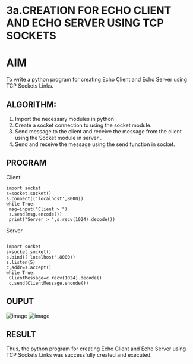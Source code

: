 # 3a.CREATION FOR ECHO CLIENT AND ECHO SERVER USING TCP SOCKETS
# AIM
To write a python program for creating Echo Client and Echo Server using TCP
Sockets Links.
## ALGORITHM:
1. Import the necessary modules in python
2. Create a socket connection to using the socket module.
3. Send message to the client and receive the message from the client using the Socket module in
 server .
4. Send and receive the message using the send function in socket.
## PROGRAM
Client
```
import socket
s=socket.socket()
s.connect(('localhost',8000))
while True:
 msg=input("Client > ")
 s.send(msg.encode())
 print("Server > ",s.recv(1024).decode())
```
Server
```

import socket
s=socket.socket()
s.bind(('localhost',8000))
s.listen(5)
c,addr=s.accept()
while True:
 ClientMessage=c.recv(1024).decode()
 c.send(ClientMessage.encode())
```

## OUPUT
![image](https://github.com/Pooja-sri45/3a.Sockets_Creation_for_Echo_Client_and_Echo_Server/assets/147081893/5f1f7068-8bce-4339-9378-6bce0c90d559)
![image](https://github.com/Pooja-sri45/3a.Sockets_Creation_for_Echo_Client_and_Echo_Server/assets/147081893/c73056bd-76d0-4989-8948-0e4da9f5738a)




## RESULT
Thus, the python program for creating Echo Client and Echo Server using TCP Sockets Links 
was successfully created and executed.
